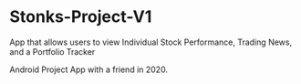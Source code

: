 # Stonks-Project-V1

App that allows users to view Individual Stock Performance, Trading News, and a Portfolio Tracker<br />

Android Project App with a friend in 2020.<br />
